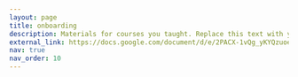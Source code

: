 ```yaml
---
layout: page
title: onboarding
description: Materials for courses you taught. Replace this text with your description.
external_link: https://docs.google.com/document/d/e/2PACX-1vQg_yKYQzuoeAFpNQAAw81zSiRVa4B6a9oGX0wixNUVRTBgCz-FD5cqTJBbXWnRoRonoNdqER-jdl8a/pub
nav: true
nav_order: 10
---
```

